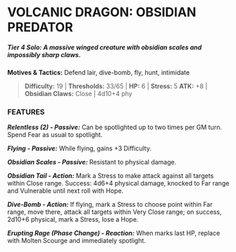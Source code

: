 # VOLCANIC DRAGON: OBSIDIAN PREDATOR

##### **Tier 4 Solo:** *A massive winged creature with obsidian scales and impossibly sharp claws.*

**Motives & Tactics:** Defend lair, dive-bomb, fly, hunt, intimidate

> **Difficulty:** 19 | **Thresholds:** 33/65 | **HP:** 6 | **Stress:** 5
> **ATK:** +8 | **Obsidian Claws:** Close | 4d10+4 phy

### FEATURES

***Relentless (2) - Passive:*** Can be spotlighted up to two times per GM turn. Spend Fear as usual to spotlight.

***Flying - Passive:*** While flying, gains +3 Difficulty.

***Obsidian Scales - Passive:*** Resistant to physical damage.

***Obsidian Tail - Action:*** Mark a Stress to make attack against all targets within Close range. Success: 4d6+4 physical damage, knocked to Far range and Vulnerable until next roll with Hope.

***Dive-Bomb - Action:*** If flying, mark a Stress to choose point within Far range, move there, attack all targets within Very Close range; on success, 2d10+6 physical, mark a Stress, lose a Hope.

***Erupting Rage (Phase Change) - Reaction:*** When marks last HP, replace with Molten Scourge and immediately spotlight.
